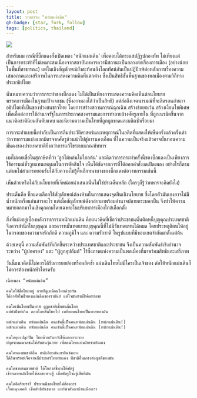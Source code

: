 ```yaml
---
layout: post
title: วาทกรรม "หนักแผ่นดิน"
gh-badge: [star, fork, follow]
tags: [politics, thailand]
---
```

<img src="https://naponjatusripitak.github.io/img/หนักแผ่นดิน.jpg">

สำหรับผม กรณีที่บิ๊กแดงสั่งเปิดเพลง ‘หนักแผ่นดิน’ เพื่อตอบโต้กระแสปฏิรูปกองทัพ ไม่เพียงแต่เป็นการกระทำที่ไม่เหมาะสมเนื่องจากสถาบันทหารควรมีสถานะเป็นกลางต่อเรื่องการเมือง (อย่างน้อยในพื้นที่สาธารณะ) แต่ในเชิงสัญลักษณ์ยังสะท้อนถึงโลกทัศน์อันเป็นปฏิปักษ์ต่อหลักการเรื่องความเสมอภาคและเสรีภาพในการแสดงความคิดที่แตกต่าง ซึ่งเป็นสิทธิขั้นพื้นฐานของพลเมืองตามวิถีทางประชาธิปไตย

นั่นหมายความว่าการกระทำของบิ๊กแดง ไม่ได้เป็นเพียงการแสดงความคิดเห็นต่อนโยบายพรรคการเมืองในฐานะปัจเจกชน (ซึ่งอาจมองได้ว่าเป็นสิทธิ) แต่ส่อถึงเจตนารมณ์ที่จะลิดรอนอำนาจอธิปไตยที่เป็นของปวงชนชาวไทย โดยการสร้างสถานการณ์ฉุกเฉิน สร้างข้อยกเว้น สร้างเงื่อนไขพิเศษ เพื่อเอื้อต่อการใช้อำนาจรัฐในการประกาศสงครามและการทำลายล้างศัตรูภายใน ที่ถูกเนรมิตขึ้นจากแนวคิดชาตินิยมอันคับแคบ และนิยามความเป็นไทยที่ถูกผูกขาดและผลิตซ้ำเรื่อยมา

การกระทำแบบนี้เท่ากับเป็นการลืมประวัติศาสตร์และเหตุการณ์ในอดีตที่แสดงให้เห็นครั้งแล้วครั้งเล่า ว่าวาทกรรมแบ่งแยกมิตรจากศัตรูล้วนนำไปสู่การนองเลือด ที่ในความเป็นจริงแล้วอาจบั่นทอนความมั่นคงของประเทศชาติยิ่งกว่าการแก้ไขระบบเกณฑ์ทหาร

ผมไม่เคยเชื่อในสุภาษิตที่ว่า ‘ลูกไม้หล่นไม่ไกลต้น’ และคิดว่าการกระทำครั้งนี้ของบิ๊กแดงเป็นเพียงการใช้อารมณ์ชั่ววูบแทนเหตุผลในการตัดสินใจ เห็นได้ชัดจากการที่ได้ออกคำสั่งงดเปิดเพลง อย่างไรก็ตามแต่ผมไม่สามารถยอมรับได้กับความไม่รู้ตื้นลึกหนาบางของบิ๊กแดงต่อวาทกรรมเช่นนี้

เห็นด้วยหรือไม่กับนโยบายที่เจ๊หน่อยนำเสนอนั่นไม่ใช่ประเด็นหลัก (ใครๆก็รู้ว่าทหารจะคิดยังไง)

ประเด็นคือ บิ๊กแดงเลือกใช้สัญลักษณ์ต้องห้ามในการแสดงจุดยืนเชิงนโยบาย ซึ่งโดยตัวมันเองอาจไม่มีน้ำหนักหรือแก่นสารอะไร แต่เมื่อสัญลักษณ์ดังกล่าวมาพร้อมอำนาจปลายกระบอกปืน จึงทำให้ความหมายออกมาในเชิงคุกคามโดยเฉพาะในบริบทการเมืองใกล้เลือกตั้ง

สิ่งที่แฝงอยู่เบื้องหลังวาทกรรมหนักแผ่นดิน คือแนวคิดที่เชื่อว่าประชาชนนั้นติดหนี้บุญคุณประเทศชาติ จึงควรสำนึกในบุญคุณ และควรหมั่นทดแทนบุญคุณนี้ที่ไม่มีวันทดแทนได้หมด โดยประพฤติตนให้อยู่ในกรอบของความจงรักภักดี ความภูมิใจ และ ความรักชาติ ในรูปแบบที่มีขอบเขตจำกัดมาตั้งแต่ต้น

ด้วยเหตุนี้ ความสัมพันธ์ที่เกิดขึ้นระหว่างประเทศชาติและประชาชน จึงเป็นความสัมพันธ์เชิงอำนาจระหว่าง "ผู้ปกครอง" และ "ผู้ถูกอุปถัมภ์" ไร้ซึ่งภาพแห่งความเป็นพลเมืองที่มาพร้อมสิทธิและเสรีภาพ

วันนี้แนวคิดนี้ไม่ควรได้รับการยกย่องหรือผลิตซ้ำ แผ่นดินไทยไม่มีใครเป็นเจ้าของ ต่อให้หนักแผ่นดินก็ไม่ควรต้องหนักหัวใครครับ

```
เนื้อเพลง “หนักแผ่นดิน”

คนใดใช้ชื่อไทยอยู่ กายก็ดูเหมือนไทยด้วยกัน
ได้อาศัยโพธิ์ทองแผ่นดินของราชันย์ แต่ใจมันยังเฝ้าคิดทำลาย

คนใดเห็นไทยเป็นทาส ดูถูกชาติเชื้อชนถิ่นไทย
แต่ยังฝังทำกิน กอบโกยสินไทยไป เหยียดคนไทยเป็นทาสของมัน

หนักแผ่นดิน หนักแผ่นดิน คนเช่นนี้เป็นคนหนักแผ่นดิน (หนักแผ่นดิน!)
หนักแผ่นดิน หนักแผ่นดิน คนเช่นนี้เป็นคนหนักแผ่นดิน (หนักแผ่นดิน!)

คนใดยุยงปลุกปั่น ไทยด้วยกันหวังให้แตกกระจาย
ปลุกระดมมวลชนให้สับสนวุ่นวาย เพื่อคนไทยแบ่งฝ่ายรบกันเอง

คนใดหลงชมชาติอื่น ชาติเดียวกันเขายืนข่มเหง
ได้สินทรัพย์เจือจานก็ประหารไทยกันเอง ทีชาติอื่นเกรงดังญาติของมัน

คนใดขายตนขายชาติ ได้โอกาสชี้ทางให้ศัตรู
เข้าทลายพลังไทยให้สลายทางสู้ เมื่อศัตรูโจมจู่เสียทีมัน

คนใดคิดร้ายราวี ประเพณีของไทยไม่ต้องการ
เกื้อหนุนอคติ เชื่อลัทธิอันธพาล แพร่นำมันมาบ้านเมืองเรา
```
